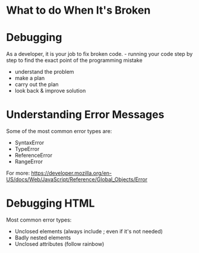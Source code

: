 # What to do When It's Broken
# Debugging
As a developer, it is your job to fix broken code.
    - running your code step by step to find the exact point of the programming mistake
- understand the problem
- make a plan 
- carry out the plan
- look back & improve solution

# Understanding Error Messages
Some of the most common error types are:
- SyntaxError
- TypeError
- ReferenceError
- RangeError

For more: https://developer.mozilla.org/en-US/docs/Web/JavaScript/Reference/Global_Objects/Error

# Debugging HTML
Most common error types:
- Unclosed elements (always include ; even if it's not needed)
- Badly nested elements
- Unclosed attributes (follow rainbow)

